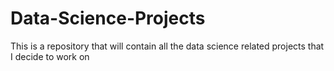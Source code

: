 # Data-Science-Projects
This is a repository that will contain all the data science related projects that I decide to work on
